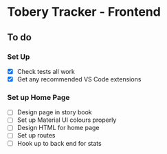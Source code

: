 # Tobery Tracker - Frontend

## To do

### Set Up
- [x] Check tests all work
- [x] Get any recommended VS Code extensions

### Set up Home Page
- [ ] Design page in story book
- [ ] Set up Material UI colours properly
- [ ] Design HTML for home page
- [ ] Set up routes
- [ ] Hook up to back end for stats
